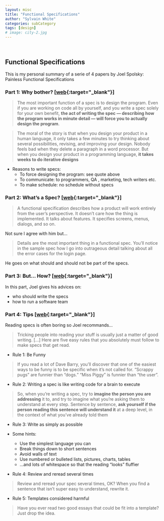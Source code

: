 ```yaml
---
layout: misc
title: "Functional Specifications"
author: "Sylvain White"
categories: subCategory
tags: [design]
# image: city-2.jpg
---
```


<br/>

## Functional Specifications 

This is my personal summary of a serie of 4 papers by Joel Spolsky: Painless Functional Specifications 

### Part 1: Why bother? [[web](https://www.joelonsoftware.com/2000/10/02/painless-functional-specifications-part-1-why-bother/){:target="_blank"}] 

> The most important function of a spec is to design the program. Even if you are working on code all by yourself, and you write a spec solely for your own benefit, **the act of writing the spec — describing how the program works in minute detail — will force you to actually design the program**.

> The moral of the story is that when you design your product in a human language, it only takes a few minutes to try thinking about several possibilities, revising, and improving your design. Nobody feels bad when they delete a paragraph in a word processor. But when you design your product in a programming language, **it takes weeks to do iterative designs**

* Reasons to write specs:
    * To force designing the program: see quote above
    * To communicate: to programmers, QA , marketing, tech writers etc.
    * To make schedule: no schedule without specs

### Part 2: What’s a Spec? [[web](https://www.joelonsoftware.com/2000/10/03/painless-functional-specifications-part-2-whats-a-spec/){:target="_blank"}] 

> A functional specification describes how a product will work entirely from the user’s perspective. It doesn’t care how the thing is implemented. It talks about features. It specifies screens, menus, dialogs, and so on.

Not sure I agree with him but...

> Details are the most important thing in a functional spec. You’ll notice in the sample spec how I go into outrageous detail talking about all the error cases for the login page. 

He goes on what should and should not be part of the specs.

### Part 3: But… How? [[web](https://www.joelonsoftware.com/2000/10/04/painless-functional-specifications-part-3-but-how/){:target="_blank"}] 

In this part, Joel gives his advices on:
* who should write the specs
* how to run a software team

### Part 4: Tips [[web](https://www.joelonsoftware.com/2000/10/15/painless-functional-specifications-part-4-tips/){:target="_blank"}] 

Reading specs is often boring so Joel recommands...

> Tricking people into reading your stuff is usually just a matter of good writing. [...] Here are five easy rules that you absolutely must follow to make specs that get read.

* Rule 1: Be Funny

> If you read a lot of Dave Barry, you’ll discover that one of the easiest ways to be funny is to be specific when it’s not called for. “Scrappy pugs” are funnier than “dogs.” “Miss Piggy” is funnier than “the user”.

* Rule 2: Writing a spec is like writing code for a brain to execute

> So, when you’re writing a spec, try to **imagine the person you are addressing** it to, and try to imagine what you’re asking them to understand at every step. Sentence by sentence, **ask yourself if the person reading this sentence will understand it** at a deep level, in the context of what you’ve already told them

* Rule 3: Write as simply as possible

* Some hints:
    * Use the simplest language you can
    * Break things down to short sentences
    * Avoid walls of text
    * Use numbered or bulleted lists, pictures, charts, tables
    * ...and lots of whitespace so that the reading “looks” fluffier

* Rule 4: Review and reread several times

> Review and reread your spec several times, OK? When you find a sentence that isn’t super easy to understand, rewrite it.

* Rule 5: Templates considered harmful

> Have you ever read two good essays that could be fit into a template? Just drop the idea.
